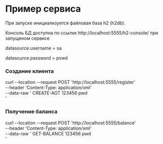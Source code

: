 # Пример сервиса

При запуске инициализуется файловая база h2 (h2db).

Консоль БД доступна по ссылке http://localhost:5555/h2-console/ при запущеном сервисе

datasource.username = sa

datasource.password = pswd

### Создание клиента
curl --location --request POST 'http://localhost:5555/register' \
--header 'Content-Type: application/xml' \
--data-raw '<?xml version="1.0" encoding="utf-8"?>
<request>
<request-type>CREATE-AGT</request-type>
<extra name="login">123456</extra>
<extra name="password">pwd</extra>    
</request>'

### Получение баланса
curl --location --request POST 'http://localhost:5555/balance' \
--header 'Content-Type: application/xml' \
--data-raw '<?xml version="1.0" encoding="utf-8"?>
<request>
<request-type>GET-BALANCE</request-type>
<extra name="login">123456</extra>
<extra name="password">pwd</extra>    
</request>'


